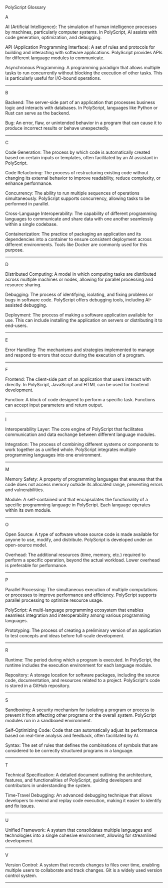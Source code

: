 PolyScript Glossary

A

AI (Artificial Intelligence): The simulation of human intelligence processes by machines, particularly computer systems. In PolyScript, AI assists with code generation, optimization, and debugging.

API (Application Programming Interface): A set of rules and protocols for building and interacting with software applications. PolyScript provides APIs for different language modules to communicate.

Asynchronous Programming: A programming paradigm that allows multiple tasks to run concurrently without blocking the execution of other tasks. This is particularly useful for I/O-bound operations.



---

B

Backend: The server-side part of an application that processes business logic and interacts with databases. In PolyScript, languages like Python or Rust can serve as the backend.

Bug: An error, flaw, or unintended behavior in a program that can cause it to produce incorrect results or behave unexpectedly.



---

C

Code Generation: The process by which code is automatically created based on certain inputs or templates, often facilitated by an AI assistant in PolyScript.

Code Refactoring: The process of restructuring existing code without changing its external behavior to improve readability, reduce complexity, or enhance performance.

Concurrency: The ability to run multiple sequences of operations simultaneously. PolyScript supports concurrency, allowing tasks to be performed in parallel.

Cross-Language Interoperability: The capability of different programming languages to communicate and share data with one another seamlessly within a single codebase.

Containerization: The practice of packaging an application and its dependencies into a container to ensure consistent deployment across different environments. Tools like Docker are commonly used for this purpose.



---

D

Distributed Computing: A model in which computing tasks are distributed across multiple machines or nodes, allowing for parallel processing and resource sharing.

Debugging: The process of identifying, isolating, and fixing problems or bugs in software code. PolyScript offers debugging tools, including AI-assisted debugging.

Deployment: The process of making a software application available for use. This can include installing the application on servers or distributing it to end-users.



---

E

Error Handling: The mechanisms and strategies implemented to manage and respond to errors that occur during the execution of a program.



---

F

Frontend: The client-side part of an application that users interact with directly. In PolyScript, JavaScript and HTML can be used for frontend development.

Function: A block of code designed to perform a specific task. Functions can accept input parameters and return output.



---

I

Interoperability Layer: The core engine of PolyScript that facilitates communication and data exchange between different language modules.

Integration: The process of combining different systems or components to work together as a unified whole. PolyScript integrates multiple programming languages into one environment.



---

M

Memory Safety: A property of programming languages that ensures that the code does not access memory outside its allocated range, preventing errors and vulnerabilities.

Module: A self-contained unit that encapsulates the functionality of a specific programming language in PolyScript. Each language operates within its own module.



---

O

Open Source: A type of software whose source code is made available for anyone to use, modify, and distribute. PolyScript is developed under an open-source model.

Overhead: The additional resources (time, memory, etc.) required to perform a specific operation, beyond the actual workload. Lower overhead is preferable for performance.



---

P

Parallel Processing: The simultaneous execution of multiple computations or processes to improve performance and efficiency. PolyScript supports parallel processing to optimize resource usage.

PolyScript: A multi-language programming ecosystem that enables seamless integration and interoperability among various programming languages.

Prototyping: The process of creating a preliminary version of an application to test concepts and ideas before full-scale development.



---

R

Runtime: The period during which a program is executed. In PolyScript, the runtime includes the execution environment for each language module.

Repository: A storage location for software packages, including the source code, documentation, and resources related to a project. PolyScript's code is stored in a GitHub repository.



---

S

Sandboxing: A security mechanism for isolating a program or process to prevent it from affecting other programs or the overall system. PolyScript modules run in a sandboxed environment.

Self-Optimizing Code: Code that can automatically adjust its performance based on real-time analysis and feedback, often facilitated by AI.

Syntax: The set of rules that defines the combinations of symbols that are considered to be correctly structured programs in a language.



---

T

Technical Specification: A detailed document outlining the architecture, features, and functionalities of PolyScript, guiding developers and contributors in understanding the system.

Time-Travel Debugging: An advanced debugging technique that allows developers to rewind and replay code execution, making it easier to identify and fix issues.



---

U

Unified Framework: A system that consolidates multiple languages and technologies into a single cohesive environment, allowing for streamlined development.



---

V

Version Control: A system that records changes to files over time, enabling multiple users to collaborate and track changes. Git is a widely used version control system.



---
